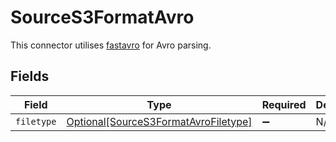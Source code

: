 # SourceS3FormatAvro

This connector utilises <a href="https://fastavro.readthedocs.io/en/latest/" target="_blank">fastavro</a> for Avro parsing.


## Fields

| Field                                                                                     | Type                                                                                      | Required                                                                                  | Description                                                                               |
| ----------------------------------------------------------------------------------------- | ----------------------------------------------------------------------------------------- | ----------------------------------------------------------------------------------------- | ----------------------------------------------------------------------------------------- |
| `filetype`                                                                                | [Optional[SourceS3FormatAvroFiletype]](../../models/shared/sources3formatavrofiletype.md) | :heavy_minus_sign:                                                                        | N/A                                                                                       |
